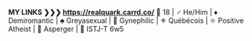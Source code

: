 **MY LINKS ❯❯❯  https://realquark.carrd.co/**
🔞 18 | ♂️ He/Him | ♦ Demiromantic | ♣ Greyasexual | 📏 Gynephilic | ⚜️ Québécois | ⚛️ Positive Atheist | 🔄 Asperger | 🦾 ISTJ-T 6w5
